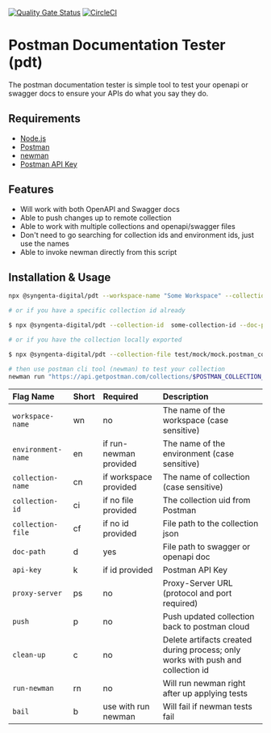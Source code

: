 [![Quality Gate Status](https://sonarcloud.io/api/project_badges/measure?project=syngenta-digital_pdt-node&metric=alert_status)](https://sonarcloud.io/summary/new_code?id=syngenta-digital_pdt-node) [![CircleCI](https://circleci.com/gh/syngenta-digital/package-node-pdt.svg?style=shield)](https://circleci.com/gh/syngenta-digital/package-node-pdt)

# Postman Documentation Tester (pdt)

The postman documentation tester is simple tool to test your openapi or swagger docs to ensure your APIs do what you say they do.

## Requirements

- [Node.js](https://nodejs.org/en/download/)
- [Postman](https://www.postman.com/)
- [newman](https://learning.postman.com/docs/running-collections/using-newman-cli/command-line-integration-with-newman/)
- [Postman API Key](https://learning.postman.com/docs/developer/intro-api/)

## Features

- Will work with both OpenAPI and Swagger docs
- Able to push changes up to remote collection
- Able to work with multiple collections and openapi/swagger files
- Don't need to go searching for collection ids and environment ids, just use the names
- Able to invoke newman directly from this script

## Installation & Usage

```bash
npx @syngenta-digital/pdt --workspace-name "Some Workspace" --collection-name "Some Collection" --environment-name "some environment" --doc-path openapi.yml --api-key $POSTMAN_API_KEY --push --clean-up --run-newman --bail

# or if you have a specific collection id already

$ npx @syngenta-digital/pdt --collection-id  some-collection-id --doc-path test/mock/openapi.yml --api-key $POSTMAN_API_KEY --push -clean-up

# or if you have the collection locally exported

$ npx @syngenta-digital/pdt --collection-file test/mock/mock.postman_collection.json --doc-path test/mock/openapi.yml

# then use postman cli tool (newman) to test your collection
newman run "https://api.getpostman.com/collections/$POSTMAN_COLLECTION_ID?apikey=$POSTMAN_API_KEY" -e "https://api.getpostman.com/environments/$POSTMAN_ENVIRONMENT_ID?apikey=$POSTMAN_API_KEY"
```

| Flag Name          | Short | Required               | Description                                                                     |
| :----------------- | :---- | :--------------------- | :------------------------------------------------------------------------------ |
| `workspace-name`   | wn    | no                     | The name of the workspace (case sensitive)                                      |
| `environment-name` | en    | if run-newman provided | The name of the environment (case sensitive)                                    |
| `collection-name`  | cn    | if workspace provided  | The name of collection (case sensitive)                                         |
| `collection-id`    | ci    | if no file provided    | The collection uid from Postman                                                 |
| `collection-file`  | cf    | if no id provided      | File path to the collection json                                                |
| `doc-path`         | d     | yes                    | File path to swagger or openapi doc                                             |
| `api-key`          | k     | if id provided         | Postman API Key                                                                 |
| `proxy-server`     | ps    | no                     | Proxy-Server URL (protocol and port required)                                   |
| `push`             | p     | no                     | Push updated collection back to postman cloud                                   |
| `clean-up`         | c     | no                     | Delete artifacts created during process; only works with push and collection id |
| `run-newman`       | rn    | no                     | Will run newman right after up applying tests                                   |
| `bail`             | b     | use with run newman    | Will fail if newman tests fail                                                  |
